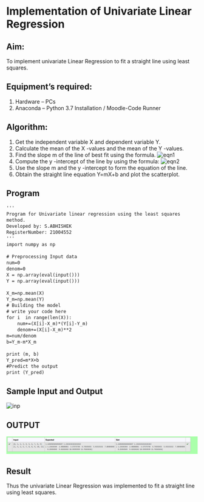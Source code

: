 # Implementation of Univariate Linear Regression
## Aim:
To implement univariate Linear Regression to fit a straight line using least squares.
## Equipment’s required:
1.	Hardware – PCs
2.	Anaconda – Python 3.7 Installation / Moodle-Code Runner
## Algorithm:
1.	Get the independent variable X and dependent variable Y.
2.	Calculate the mean of the X -values and the mean of the Y -values.
3.	Find the slope m of the line of best fit using the formula.
 ![eqn1](./eq1.jpg)
4.	Compute the y -intercept of the line by using the formula:
![eqn2](./eq2.jpg)  
5.	Use the slope m and the y -intercept to form the equation of the line.
6.	Obtain the straight line equation Y=mX+b and plot the scatterplot.
## Program
```
''' 
Program for Univariate linear regression using the least squares method.
Developed by: S.ABHISHEK
RegisterNumber: 21004552
'''
import numpy as np

# Preprocessing Input data
num=0
denom=0
X = np.array(eval(input()))
Y = np.array(eval(input()))

X_m=np.mean(X)
Y_m=np.mean(Y)
# Building the model
# write your code here
for i  in range(len(X)):
    num+=(X[i]-X_m)*(Y[i]-Y_m)
    denom+=(X[i]-X_m)**2
m=num/denom
b=Y_m-m*X_m

print (m, b)
Y_pred=m*X+b
#Predict the output
print (Y_pred)

```
## Sample Input and Output
![inp](./input.jpg)

## OUTPUT
![git](./ex9.png)

## Result
Thus the univariate Linear Regression was implemented to fit a straight line using least squares.
